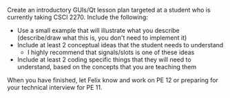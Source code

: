 Create an introductory GUIs/Qt lesson plan targeted at a student who is currently taking CSCI 2270. Include the following:
- Use a small example that will illustrate what you describe (describe/draw what this is, you don't need to implement it)
- Include at least 2 conceptual ideas that the student needs to understand
    - I highly recommend that signals/slots is one of these ideas
- Include at least 2 coding specific things that they will need to understand, based on the concepts that you are teaching them

When you have finished, let Felix know and work on PE 12 or preparing for your technical interview for PE 11.

